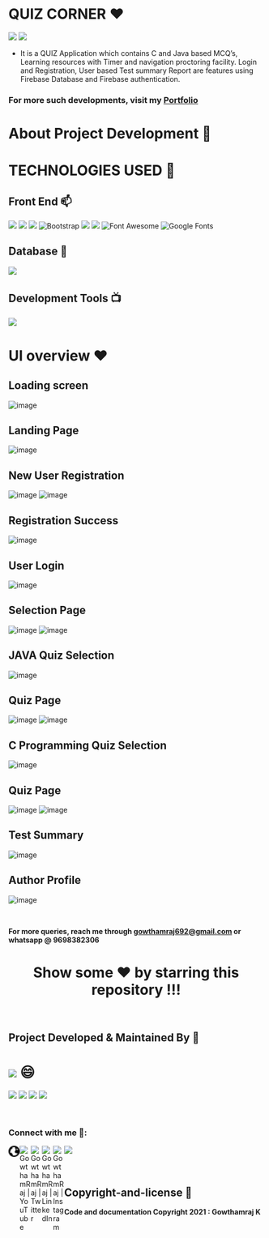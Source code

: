 # QUIZ CORNER ❤️ 

![](https://img.shields.io/github/languages/count/gowthamrajk/quiz-corner)   ![](https://img.shields.io/github/languages/top/gowthamrajk/quiz-corner)

- It is a QUIZ Application which contains C and Java based MCQ’s, Learning resources with Timer and navigation proctoring facility. Login and Registration, User based Test summary Report are features using Firebase Database and Firebase authentication.

### For more such developments, visit my [Portfolio](https://gowthamrajk.github.io)

# About Project Development 🥅

# TECHNOLOGIES USED 📌

## Front End 📫

![](https://img.shields.io/badge/HTML5-E34F26?style=for-the-badge&logo=html5&logoColor=white)
![](https://img.shields.io/badge/CSS3-1572B6?style=for-the-badge&logo=css3&logoColor=white)
![](https://img.shields.io/badge/JavaScript-F7DF1E?style=for-the-badge&logo=javascript&logoColor=black)
![Bootstrap](https://img.shields.io/static/v1?style=for-the-badge&message=Bootstrap&color=7952B3&logo=Bootstrap&logoColor=FFFFFF&label=)
![](https://img.shields.io/badge/JQuery-0769AD?style=for-the-badge&logo=jquery&logoColor=white)
![](https://img.shields.io/static/v1?style=for-the-badge&message=SMTP+JS&color=red&logoColor=FFFFFF&label=)
![Font Awesome](https://img.shields.io/static/v1?style=for-the-badge&message=Font+Awesome&color=339AF0&logo=Font+Awesome&logoColor=FFFFFF&label=)
![Google Fonts](https://img.shields.io/static/v1?style=for-the-badge&message=Google+Fonts&color=4285F4&logo=Google+Fonts&logoColor=FFFFFF&label=)

## Database 🥅

![](https://img.shields.io/static/v1?style=for-the-badge&message=Firebase&color=222222&logo=Firebase&logoColor=FFCA28&label=)

## Development Tools 📺

![](https://img.shields.io/static/v1?style=for-the-badge&message=Sublime+Text&color=222222&logo=Sublime+Text&logoColor=FF9800&label=)

# UI overview ❤️ 

## Loading screen

![image](https://user-images.githubusercontent.com/43011442/144991626-1d0557fe-424f-4f16-a481-6ce88b79a945.png)

## Landing Page

![image](https://user-images.githubusercontent.com/43011442/144991705-7efae360-630a-45a4-b52c-fdf9715e5f63.png)

## New User Registration

![image](https://user-images.githubusercontent.com/43011442/144991845-925c0ab4-0eb5-43d6-9dca-bae6b8089a30.png)
![image](https://user-images.githubusercontent.com/43011442/144991901-826138b7-fd94-46ab-91d1-e39dafdf8d53.png)

## Registration Success

![image](https://user-images.githubusercontent.com/43011442/144992265-bc9d35fa-ba30-4d03-8b8d-8000ef19b1a8.png)

## User Login

![image](https://user-images.githubusercontent.com/43011442/144992050-3ff78371-4ee6-4b3c-bfad-686db1bc0426.png)

## Selection Page

![image](https://user-images.githubusercontent.com/43011442/144992355-20813aaa-a75b-4bda-a79f-f877b9f86664.png)
![image](https://user-images.githubusercontent.com/43011442/144992383-72a54bd2-5e44-4aed-a332-9d53750e6a68.png)

## JAVA Quiz Selection

![image](https://user-images.githubusercontent.com/43011442/144992820-d3d67693-27bf-497d-9878-ca2933d61cdc.png)

## Quiz Page

![image](https://user-images.githubusercontent.com/43011442/144993283-336e9b5b-e179-4991-8898-eb35fd046e92.png)
![image](https://user-images.githubusercontent.com/43011442/144993348-647e7706-4094-497c-bce2-5fadc531f1b6.png)

## C Programming Quiz Selection

![image](https://user-images.githubusercontent.com/43011442/144992875-bb8b723a-1962-4810-ad03-bffea4f2de6f.png)

## Quiz Page

![image](https://user-images.githubusercontent.com/43011442/144993453-a2382f0d-4b8d-4b2a-b6f1-688669987abd.png)
![image](https://user-images.githubusercontent.com/43011442/144993499-8a78bc57-ceaa-41ab-8d85-518bdf3d0f23.png)

## Test Summary

![image](https://user-images.githubusercontent.com/43011442/144992536-69bc1a1d-8b00-4d5c-b55e-5dca2d42778a.png)

## Author Profile

![image](https://user-images.githubusercontent.com/43011442/144992722-d846d3a1-5854-4678-99fa-bf2e7a34d3a1.png)

<br>

**For more queries, reach me through gowthamraj692@gmail.com or whatsapp @ 9698382306**

<div align="center">

# Show some ❤️ by starring this repository !!!

</div>

<br>

## Project Developed & Maintained By 🔭

# ![](https://img.shields.io/static/v1?style=for-the-badge&message=Gowthamraj+K&color=007396&label=) 😄

![](https://img.shields.io/static/v1?style=for-the-badge&message=Fullstack+Web+Developer&color=0b3d36&label=)  ![](https://img.shields.io/static/v1?style=for-the-badge&message=UI+Designer&color=d92323&label=) ![](https://img.shields.io/static/v1?style=for-the-badge&message=Learning+new+things&color=0c0c4f&label=)  ![](https://img.shields.io/static/v1?style=for-the-badge&message=Design+Thinker&color=0b3d17&label=) 

<br>

### Connect with me 👋:

[<img align="left" alt="code-Jamm.in" width="22px" src="https://raw.githubusercontent.com/iconic/open-iconic/master/svg/globe.svg" />][website1]
[<img align="left" alt="GowthamRaj | YouTube" width="22px" src="https://cdn.jsdelivr.net/npm/simple-icons@v3/icons/youtube.svg" />][youtube]
[<img align="left" alt="GowthamRaj  | Twitter" width="22px" src="https://cdn.jsdelivr.net/npm/simple-icons@v3/icons/twitter.svg" />][twitter]
[<img align="left" alt="GowthamRaj  | LinkedIn" width="22px" src="https://cdn.jsdelivr.net/npm/simple-icons@v3/icons/linkedin.svg" />][linkedin]
[<img align="left" alt="GowthamRaj  | Instagram" width="22px" src="https://cdn.jsdelivr.net/npm/simple-icons@v3/icons/instagram.svg" />][instagram]
[![](https://img.shields.io/badge/9698382306-25D366?style=social&logo=whatsapp&logoColor=green)]()

<br>

## Copyright-and-license 📌

**Code and documentation Copyright 2021 : Gowthamraj K**

[website1]: https://sites.google.com/view/code-jamm
[hackerrank]: https://www.hackerrank.com/gowthamraj692
[website]: https://github.com/gowthamrajk
[twitter]: https://twitter.com/Gowtham29341737
[youtube]: https://www.youtube.com/channel/UC_Q5Zet9Oz-UVAeJ-oE_uGQ?view_as=subscriber
[instagram]: https://instagram.com/gow_t_h_a_m_r_a_j
[linkedin]: https://www.linkedin.com/in/gowtham-kittusamy-54b835174/

